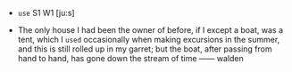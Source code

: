 - `use` S1 W1 [ju:s]



- The only house I had been the owner of before, if I except a boat, was a tent, which I `used` occasionally when making excursions in the summer, and this is still rolled up in my garret; but the boat, after passing from hand to hand, has gone down the stream of time —— walden